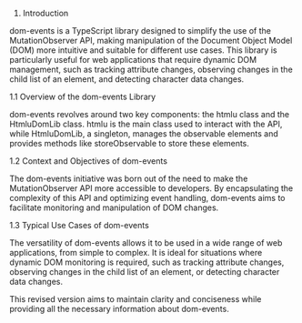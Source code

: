1. Introduction

dom-events is a TypeScript library designed to simplify the use of the MutationObserver API, making manipulation of the Document Object Model (DOM) more intuitive and suitable for different use cases. This library is particularly useful for web applications that require dynamic DOM management, such as tracking attribute changes, observing changes in the child list of an element, and detecting character data changes.

1.1 Overview of the dom-events Library

dom-events revolves around two key components: the htmlu class and the HtmluDomLib class. htmlu is the main class used to interact with the API, while HtmluDomLib, a singleton, manages the observable elements and provides methods like storeObservable to store these elements.

1.2 Context and Objectives of dom-events

The dom-events initiative was born out of the need to make the MutationObserver API more accessible to developers. By encapsulating the complexity of this API and optimizing event handling, dom-events aims to facilitate monitoring and manipulation of DOM changes.

1.3 Typical Use Cases of dom-events

The versatility of dom-events allows it to be used in a wide range of web applications, from simple to complex. It is ideal for situations where dynamic DOM monitoring is required, such as tracking attribute changes, observing changes in the child list of an element, or detecting character data changes.

This revised version aims to maintain clarity and conciseness while providing all the necessary information about dom-events.
